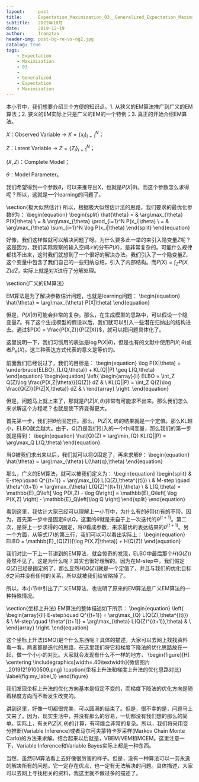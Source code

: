 ```yaml
---
layout:     post
title:      Expectation_Maximization_03__Generalized_Expectation_Maximization
subtitle:   2022年10月
date:       2019-12-19
author:     franztao
header-img: post-bg-re-vs-ng2.jpg
catalog: true
tags:
    - Expectation
    - Maximization
    - 03
    - 
    - Generalized
    - Expectation
    - Maximization
---
```


    

本小节中，我们想要介绍三个方便的知识点。1. 从狭义的EM算法推广到广义的EM算法；2. 狭义的EM实际上只是广义的EM的一个特例；3. 真正的开始介绍EM算法。

$X$：Observed Variable $\longrightarrow$ $X=\{ x_i \}_{i=1}^N$；

$Z$：Latent Variable $\longrightarrow$ $Z=\{ Z_i \}_{i=1}^N$；

$(X,Z)$：Complete Model；

$\theta$：Model Parameter。

我们希望得到一个参数$\theta$，可以来推导出$X$，也就是$P(X|\theta)$。而这个参数怎么求得呢？所以，这就是一个learning的问题了。

\section{极大似然估计}
所以，根据极大似然估计法的思路，我们要求的最优化参数$\hat{\theta}$为：
\begin{equation}
    \begin{split}
        \hat{\theta} 
        = & \arg\max_{\theta} P(X|\theta) \\
        = & \arg\max_{\theta} \prod_{i=1}^N P(x_i|\theta) \\
        = & \arg\max_{\theta} \sum_{i=1}^N \log P(x_i|\theta)
    \end{split}
\end{equation}

好像，我们这样做就可以解决问题了呀。为什么要多此一举的来引入隐变量$Z$呢？这是因为，我们实际观察的输入空间$\mathcal{X}$的分布$P(X)$，是非常复杂的。可能什么规律都找不出来，这时我们就想到了一个很好的解决办法。我们引入了一个隐变量$Z$，这个变量中包含了我们自己的一些归纳总结，引入了内部结构。而$P(X) = \int_Z P(X,Z)dZ$，实际上就是对$X$进行了分解处理。

\section{广义的EM算法}

EM算法是为了解决参数估计问题，也就是learning问题：
\begin{equation}
    \hat{\theta} = \arg\max_{\theta} P(X|\theta)
\end{equation}

但是，$P(X|\theta)$可能会非常的复杂。那么，在生成模型的思路中，可以假设一个隐变量$Z$。有了这个生成模型的假设以后，我们就可以引入一些潜在归纳出的结构进去。通过$P(X) = \frac{P(X,Z)}{P(Z|X)}$，就可以把问题具体化了。

这里说明一下，我们习惯用的表达是$\log P(X|\theta)$，但是也有的文献中使用$P(X;\theta)$或者$P_\theta(X)$。这三种表达方式代表的意义是等价的。

前面我们已经说过了，我们的目标是：
\begin{equation}
    \log P(X|\theta) = \underbrace{ELBO}_{L(Q,\theta)} + KL(Q||P) \geq L(Q,\theta)
\end{equation}
\begin{equation}
    \left\{
    \begin{array}{ll}
      ELBO = \int_Z Q(Z)\log \frac{P(X,Z|\theta)}{Q(Z)} dZ & \\
      KL(Q||P) = \int_Z Q(Z)\log \frac{Q(Z)}{P(Z|X,\theta)} dZ & \\
    \end{array}
    \right.
\end{equation}

但是，问题马上就上来了，那就是$P(Z|X,\theta)$非常有可能求不出来。那么我们怎么来求解这个方程呢？也就是使下界变得更大。

首先第一步，我们把$\theta$给固定住。那么，$P(Z|X,\theta)$的结果就是一个定值。那么KL越小，ELBO就会越大。由于，$Q(Z)$是我们引入的一个中间变量，那么我们的第一步就是得到：
\begin{equation}
    \hat{Q}(Z) = \arg\min_{Q} KL(Q||P) = \arg\max_Q L(Q,\theta)
\end{equation}

当$Q$被我们求出来以后，我们就可以将$Q$固定了，再来求解$\theta$：
\begin{equation}
    \hat{\theta} = \arg\max_{\theta} L(\hat{q},\theta)
\end{equation}

那么，广义的EM算法，就可以被我们定义为：
\begin{equation}
    \begin{split}
        & E-step:\quad Q^{(t+1)} = \arg\max_{Q} L(Q(Z),\theta^{(t)}) \\
        & M-step:\quad \theta^{(t+1)} = \arg\max_{\theta} L(Q(Z)^{(t+1)},\theta) \\
        & L(Q,\theta) = \mathbb{E}_Q\left[ \log P(X,Z) - \log Q\right]
        = \mathbb{E}_Q\left[ \log P(X,Z) \right] - \mathbb{E}_Q\left[\log Q \right]
    \end{split}
\end{equation}

看到这里，我估计大家已经可以理解上一小节中，为什么有的$\theta$带$(t)$有的不带。因为，首先第一步中是固定$\theta$求$Q$，这里的$\theta$就是来自于上一次迭代的$\theta^{(t+1)}$。第二次，是将上一步求得的$Q$固定，将$\theta$看成参数，来求最优的表达结果的$\theta^{(t+1)}$。另一个方面，从等式(7)的第三行，我们可以可以看出实际上：
\begin{equation}
    ELBO = \mathbb{E}_{Q(Z)}[\log P(X,Z|\theta)] + H(Q(Z))
\end{equation}

我们对比一下上一节讲到的EM算法，就会惊奇的发现，ELBO中最后那个$H(Q(Z))$竟然不见了。这是为什么呢？其实也很好理解的。因为在M-step中，我们假定$Q(Z)$已经是固定的了，那么显然$H[Q(Z)]$就是一个定值了，并且与我们的优化目标$\theta$之间并没有任何的关系，所以就被我们给省略掉了。

所以，本小节中引出了广义EM算法，也说明了原来的EM算法是广义EM算法的一种特殊情况。

\section{坐标上升法}
EM算法的整体描述如下所示：
\begin{equation}
    \left\{
    \begin{array}{ll}
      E-step:\quad Q^{(t+1)} = \arg\max_{Q} L(Q(Z),\theta^{(t)}) & \\
      M-step:\quad \theta^{(t+1)} = \arg\max_{\theta} L(Q(Z)^{(t+1)},\theta) & \\
    \end{array}
    \right.
\end{equation}

这个坐标上升法(SMO)是个什么东西呢？具体的描述，大家可以去网上找找资料看一看。两者都是迭代的思路，在这里我们将它和梯度下降法的优化思路放在一起，做一个小小的对比。大家就会发现有什么不一样的地方，
\begin{figure}[H]
    \centering
    \includegraphics[width=.40\textwidth]{微信图片_20191219100509.png}
    \caption{坐标上升法和梯度上升法的优化思路对比}
    \label{fig:my_label_1}
\end{figure}

我们发现坐标上升法的优化方向基本是恒定不变的，而梯度下降法的优化方向是随着梯度方向而不断发生改变的。

讲到这里，好像一切都很完美，可以圆满的结束了。但是，很不幸的是，问题马上又来了。因为，现实生活中，并没有那么的容易，一切都没有我们想的那么的简单。实际上，有关$P(Z|X,\theta)$的计算，有可能会非常的复杂。所以，我们将采用变分推断(Variable Inference)或者马尔可夫蒙特卡罗采样(Markov Chain Monte Carlo)的方法来求解。结合起来以后就是，VBEM/VEM和MCEM。这里注意一下，Variable Inference和Variable Bayes实际上都是一种东西。

当然，虽然EM算法看上去好像很厉害的样子。但是，没有一种算法可以一劳永逸的解决所有的问题。它一定存在优点，也一定有无法解决的问题。具体描述，大家可以去网上寻找相关的资料，我这里就不做过多的描述了。

